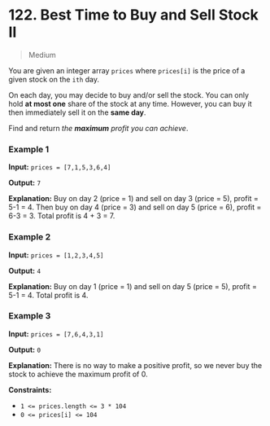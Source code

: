 # 122. Best Time to Buy and Sell Stock II

> Medium


You are given an integer array `prices` where `prices[i]` is the price of a given stock on the `ith` day.

On each day, you may decide to buy and/or sell the stock. You can only hold **at most one** share of the stock at any time. However, you can buy it then immediately sell it on the **same day**.

Find and return _the **maximum** profit you can achieve_.

### Example 1

**Input:** `prices = [7,1,5,3,6,4]`

**Output:** `7`

**Explanation:** Buy on day 2 (price = 1) and sell on day 3 (price = 5), profit = 5-1 = 4.
Then buy on day 4 (price = 3) and sell on day 5 (price = 6), profit = 6-3 = 3.
Total profit is 4 + 3 = 7.

### Example 2

**Input:** `prices = [1,2,3,4,5]`

**Output:** `4`

**Explanation:** Buy on day 1 (price = 1) and sell on day 5 (price = 5), profit = 5-1 = 4.
Total profit is 4.

### Example 3

**Input:** `prices = [7,6,4,3,1]`

**Output:** `0`

**Explanation:** There is no way to make a positive profit, so we never buy the stock to achieve the maximum profit of 0.

**Constraints:**

-   `1 <= prices.length <= 3 * 104`
-   `0 <= prices[i] <= 104`
